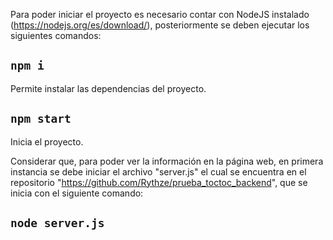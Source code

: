 Para poder iniciar el proyecto es necesario contar con NodeJS instalado (https://nodejs.org/es/download/), posteriormente se deben ejecutar los siguientes comandos:

## `npm i`
Permite instalar las dependencias del proyecto.

## `npm start`
Inicia el proyecto.

Considerar que, para poder ver la información en la página web, en primera instancia se debe iniciar el archivo "server.js" el cual se encuentra en el repositorio "https://github.com/Rythze/prueba_toctoc_backend", que se inicia con el siguiente comando:

## `node server.js`
